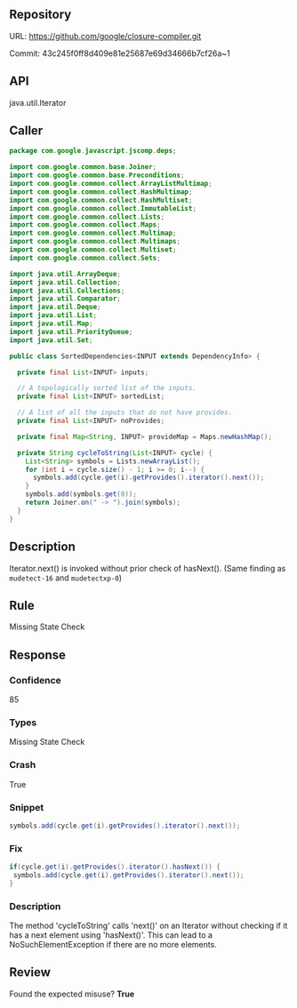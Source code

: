 ## Repository

URL: https://github.com/google/closure-compiler.git

Commit: 43c245f0ff8d409e81e25687e69d34666b7cf26a~1

## API

java.util.Iterator

## Caller

```java
package com.google.javascript.jscomp.deps;

import com.google.common.base.Joiner;
import com.google.common.base.Preconditions;
import com.google.common.collect.ArrayListMultimap;
import com.google.common.collect.HashMultimap;
import com.google.common.collect.HashMultiset;
import com.google.common.collect.ImmutableList;
import com.google.common.collect.Lists;
import com.google.common.collect.Maps;
import com.google.common.collect.Multimap;
import com.google.common.collect.Multimaps;
import com.google.common.collect.Multiset;
import com.google.common.collect.Sets;

import java.util.ArrayDeque;
import java.util.Collection;
import java.util.Collections;
import java.util.Comparator;
import java.util.Deque;
import java.util.List;
import java.util.Map;
import java.util.PriorityQueue;
import java.util.Set;

public class SortedDependencies<INPUT extends DependencyInfo> {

  private final List<INPUT> inputs;

  // A topologically sorted list of the inputs.
  private final List<INPUT> sortedList;

  // A list of all the inputs that do not have provides.
  private final List<INPUT> noProvides;

  private final Map<String, INPUT> provideMap = Maps.newHashMap();

  private String cycleToString(List<INPUT> cycle) {
    List<String> symbols = Lists.newArrayList();
    for (int i = cycle.size() - 1; i >= 0; i--) {
      symbols.add(cycle.get(i).getProvides().iterator().next());
    }
    symbols.add(symbols.get(0));
    return Joiner.on(" -> ").join(symbols);
  }
}

```

## Description

Iterator.next() is invoked without prior check of hasNext(). (Same finding as `mudetect-16` and `mudetectxp-0`)


## Rule

Missing State Check

## Response

### Confidence

85

### Types

Missing State Check

### Crash

True

### Snippet

```java
symbols.add(cycle.get(i).getProvides().iterator().next());
```

### Fix

```java
if(cycle.get(i).getProvides().iterator().hasNext()) {
 symbols.add(cycle.get(i).getProvides().iterator().next());
}
```

### Description

The method 'cycleToString' calls 'next()' on an Iterator without checking if it has a next element using 'hasNext()'. This can lead to a NoSuchElementException if there are no more elements.

## Review

Found the expected misuse? **True**

